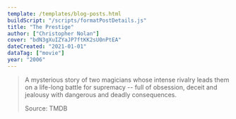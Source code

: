 ```yaml
---
template: /templates/blog-posts.html
buildScript: "/scripts/formatPostDetails.js"
title: "The Prestige"
author: ["Christopher Nolan"]
cover: "bdN3gXuIZYaJP7ftKK2sU0nPtEA"
dateCreated: "2021-01-01"
dataTag: ["movie"]
year: "2006"
---
```


> A mysterious story of two magicians whose intense rivalry leads them on a life-long battle for supremacy -- full of obsession, deceit and jealousy with dangerous and deadly consequences.
>
> Source: TMDB
